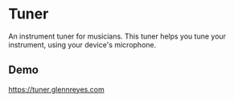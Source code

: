 # Tuner

An instrument tuner for musicians. This tuner helps you tune your instrument, using your device's microphone.

## Demo

https://tuner.glennreyes.com

